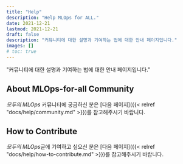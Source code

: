 ```yaml
---
title: "Help"
description: "Help MLOps for ALL."
date: 2021-12-21
lastmod: 2021-12-21
draft: false
description: "커뮤니티에 대한 설명과 기여하는 법에 대한 안내 페이지입니다."
images: []
# toc: true
---
```


"커뮤니티에 대한 설명과 기여하는 법에 대한 안내 페이지입니다."

## About MLOps-for-all Community

*모두의 MLOps* 커뮤니티에 궁금하신 분은 [다음 페이지]({{< relref "docs/help/community.md" >}})를 참고해주시기 바랍니다.

## How to Contribute

*모두의 MLOps*글에 기여하고 싶으신 분은 [다음 페이지]({{< relref "docs/help/how-to-contribute.md" >}})를 참고해주시기 바랍니다.
